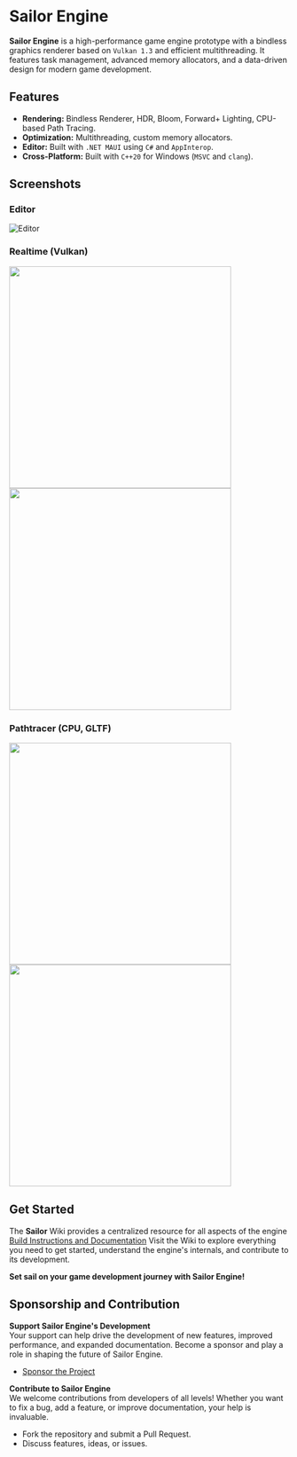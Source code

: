 # Sailor Engine

**Sailor Engine** is a high-performance game engine prototype with a bindless graphics renderer based on `Vulkan 1.3` and efficient multithreading. It features task management, advanced memory allocators, and a data-driven design for modern game development.

## Features

- **Rendering:** Bindless Renderer, HDR, Bloom, Forward+ Lighting, CPU-based Path Tracing.
- **Optimization:** Multithreading, custom memory allocators.
- **Editor:** Built with `.NET MAUI` using `C#` and `AppInterop`.
- **Cross-Platform:** Built with `C++20` for Windows (`MSVC` and `clang`).

## Screenshots

### Editor
![Editor](https://github.com/user-attachments/assets/b388078b-8e26-413d-bbb0-d5c0274f4a01)

### Realtime (Vulkan)
<p float="left">
  <img src="https://github.com/aantropov/sailor/assets/3637761/2135ae32-b95b-4bdb-bbbb-ec1e01b40946" width="400" />
  <img src="https://github.com/aantropov/sailor/assets/3637761/2ca20784-5784-4e77-a824-8e3032919785" width="400" />
</p>

### Pathtracer (CPU, GLTF)
<p float="left">
  <img src="https://github.com/aantropov/sailor/assets/3637761/086c1dc0-f7f4-47a4-bd0f-d2cef4e84fd8" width="400" />
  <img src="https://github.com/aantropov/sailor/assets/3637761/84e58446-65d2-4358-90ec-8d6a59a81076" width="400" />
</p>

## Get Started

The **Sailor** Wiki provides a centralized resource for all aspects of the engine [Build Instructions and Documentation](https://github.com/aantropov/sailor/wiki)
Visit the Wiki to explore everything you need to get started, understand the engine's internals, and contribute to its development.

**Set sail on your game development journey with Sailor Engine!**

## Sponsorship and Contribution

**Support Sailor Engine's Development**  
Your support can help drive the development of new features, improved performance, and expanded documentation. Become a sponsor and play a role in shaping the future of Sailor Engine.

- [Sponsor the Project](https://github.com/sponsors/aantropov)

**Contribute to Sailor Engine**  
We welcome contributions from developers of all levels! Whether you want to fix a bug, add a feature, or improve documentation, your help is invaluable.

- Fork the repository and submit a Pull Request.
- Discuss features, ideas, or issues.
